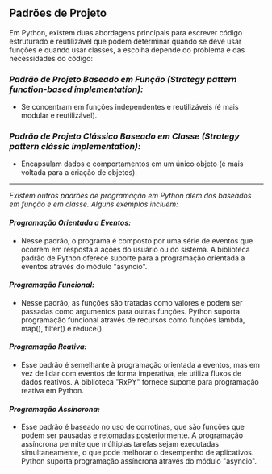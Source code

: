 ## **Padrões de Projeto**
Em Python, existem duas abordagens principais para escrever código estruturado e reutilizável que podem determinar quando se deve usar funções e quando usar classes, a escolha depende do problema e das necessidades do código: 

### ***Padrão de Projeto Baseado em Função (Strategy pattern function-based implementation):***
  - Se concentram em funções independentes e reutilizáveis (é mais modular e reutilizável).

### ***Padrão de Projeto Clássico Baseado em Classe (Strategy pattern clássic implementation):***
  - Encapsulam dados e comportamentos em um único objeto (é mais voltada para a criação de objetos).

<hr>

*Existem outros padrões de programação em Python além dos baseados em função e em classe. Alguns exemplos incluem:*

#### ***Programação Orientada a Eventos:***
 - Nesse padrão, o programa é composto por uma série de eventos que ocorrem em resposta a ações do usuário ou do sistema. A biblioteca padrão de Python oferece suporte para a programação orientada a eventos através do módulo "asyncio".

#### ***Programação Funcional:*** 
 - Nesse padrão, as funções são tratadas como valores e podem ser passadas como argumentos para outras funções. Python suporta programação funcional através de recursos como funções lambda, map(), filter() e reduce().

#### ***Programação Reativa:***
 - Esse padrão é semelhante à programação orientada a eventos, mas em vez de lidar com eventos de forma imperativa, ele utiliza fluxos de dados reativos. A biblioteca "RxPY" fornece suporte para programação reativa em Python.

#### ***Programação Assíncrona:***
 - Esse padrão é baseado no uso de corrotinas, que são funções que podem ser pausadas e retomadas posteriormente. A programação assíncrona permite que múltiplas tarefas sejam executadas simultaneamente, o que pode melhorar o desempenho de aplicativos. Python suporta programação assíncrona através do módulo "asyncio".